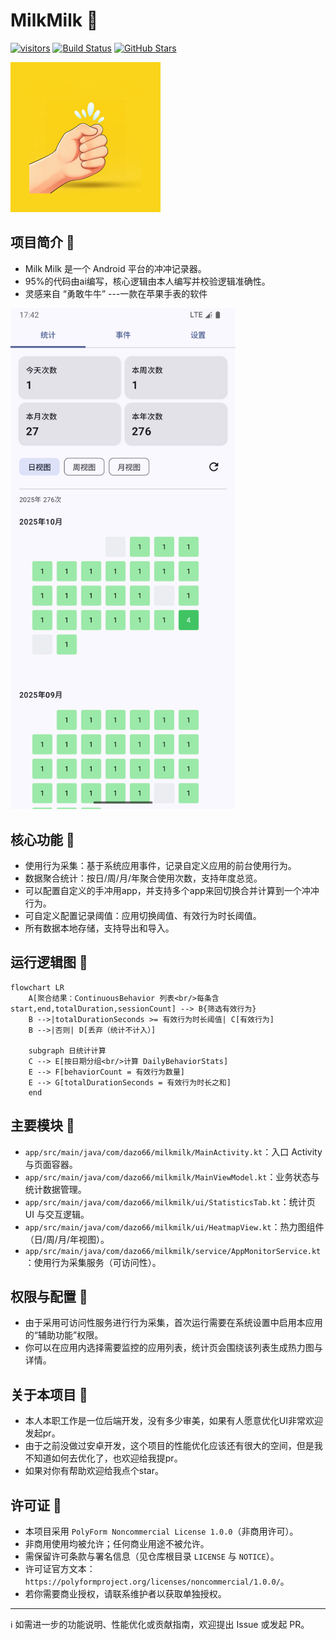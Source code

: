 # MilkMilk 🥛

[![visitors](https://visitor-badge.laobi.icu/badge?page_id=dazo6.milkmilk)](https://github.com/dazo66/milkmilk)
[![Build Status](https://github.com/dazo6/milkmilk/actions/workflows/android-ci.yml/badge.svg?branch=master)](https://github.com/dazo66/milkmilk/actions/workflows/android-ci.yml)
[![GitHub Stars](https://img.shields.io/github/stars/dazo6/milkmilk?style=social)](https://github.com/dazo66/milkmilk/stargazers)

<img src="app/src/main/res/icon.png" alt="Milk Milk 图标" width="240" />


## 项目简介 📖
- Milk Milk 是一个 Android 平台的冲冲记录器。
- 95%的代码由ai编写，核心逻辑由本人编写并校验逻辑准确性。
- 灵感来自 “勇敢牛牛” ---一款在苹果手表的软件

<img src="screenshot.png" alt="Milk Milk示意图" width="360" />

## 核心功能 🚀
- 使用行为采集：基于系统应用事件，记录自定义应用的前台使用行为。
- 数据聚合统计：按日/周/月/年聚合使用次数，支持年度总览。
- 可以配置自定义的手冲用app，并支持多个app来回切换合并计算到一个冲冲行为。
- 可自定义配置记录阈值：应用切换阈值、有效行为时长阈值。
- 所有数据本地存储，支持导出和导入。

## 运行逻辑图 🧠
```mermaid
flowchart LR
    A[聚合结果：ContinuousBehavior 列表<br/>每条含 start,end,totalDuration,sessionCount] --> B{筛选有效行为}
    B -->|totalDurationSeconds >= 有效行为时长阈值| C[有效行为]
    B -->|否则| D[丢弃（统计不计入）]

    subgraph 日统计计算
    C --> E[按日期分组<br/>计算 DailyBehaviorStats]
    E --> F[behaviorCount = 有效行为数量]
    E --> G[totalDurationSeconds = 有效行为时长之和]
    end
```

## 主要模块 🧩
- `app/src/main/java/com/dazo66/milkmilk/MainActivity.kt`：入口 Activity 与页面容器。
- `app/src/main/java/com/dazo66/milkmilk/MainViewModel.kt`：业务状态与统计数据管理。
- `app/src/main/java/com/dazo66/milkmilk/ui/StatisticsTab.kt`：统计页 UI 与交互逻辑。
- `app/src/main/java/com/dazo66/milkmilk/ui/HeatmapView.kt`：热力图组件（日/周/月/年视图）。
- `app/src/main/java/com/dazo66/milkmilk/service/AppMonitorService.kt`：使用行为采集服务（可访问性）。

## 权限与配置 🔧
- 由于采用可访问性服务进行行为采集，首次运行需要在系统设置中启用本应用的“辅助功能”权限。
- 你可以在应用内选择需要监控的应用列表，统计页会围绕该列表生成热力图与详情。

## 关于本项目 🎯
- 本人本职工作是一位后端开发，没有多少审美，如果有人愿意优化UI非常欢迎发起pr。
- 由于之前没做过安卓开发，这个项目的性能优化应该还有很大的空间，但是我不知道如何去优化了，也欢迎给我提pr。
- 如果对你有帮助欢迎给我点个star。

## 许可证 📜
- 本项目采用 `PolyForm Noncommercial License 1.0.0`（非商用许可）。
- 非商用使用均被允许；任何商业用途不被允许。
- 需保留许可条款与署名信息（见仓库根目录 `LICENSE` 与 `NOTICE`）。
- 许可证官方文本：`https://polyformproject.org/licenses/noncommercial/1.0.0/`。
- 若你需要商业授权，请联系维护者以获取单独授权。

---
ℹ️ 如需进一步的功能说明、性能优化或贡献指南，欢迎提出 Issue 或发起 PR。
